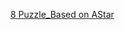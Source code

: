 [8 Puzzle_Based on AStar](https://colab.research.google.com/github/shleedosa/Puzzle_AStar/blob/main/PuzzleASTARBasic.ipynb)
